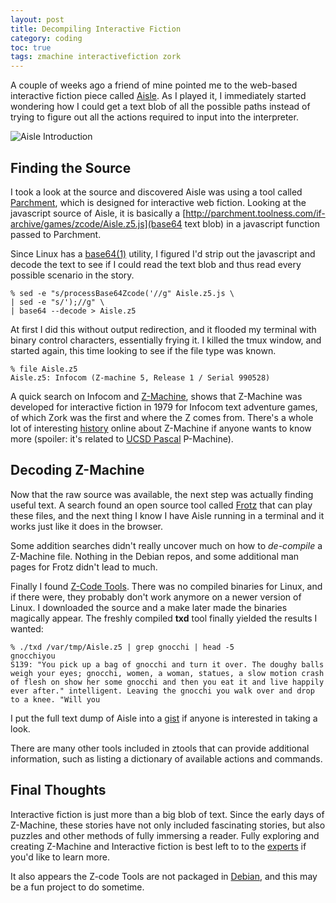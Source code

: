 ```yaml
---
layout: post
title: Decompiling Interactive Fiction
category: coding
toc: true
tags: zmachine interactivefiction zork
---
```


A couple of weeks ago a friend of mine pointed me to the web-based interactive fiction piece called [Aisle](http://iplayif.com/?story=http://parchment.toolness.com/if-archive/games/zcode/Aisle.z5.js). As I played it, I immediately started wondering how I could get a text blob of all the possible paths instead of trying to figure out all the actions required to input into the interpreter.

<img src="{{ site.baseurl }}/assets/images/posts/aisle.png" alt="Aisle Introduction"/>

## Finding the Source
I took a look at the source and discovered Aisle was using a tool called [Parchment](https://github.com/curiousdannii/parchment), which is designed for interactive web fiction. Looking at the javascript source of Aisle, it is basically a [http://parchment.toolness.com/if-archive/games/zcode/Aisle.z5.js](base64 text blob) in a javascript function passed to Parchment.

Since Linux has a [base64\(1\)](http://man7.org/linux/man-pages/man1/base64.1.html) utility, I figured I'd strip out the javascript and decode the text to see if I could read the text blob and thus read every possible scenario in the story.

```console
% sed -e "s/processBase64Zcode('//g" Aisle.z5.js \
| sed -e "s/');//g" \
| base64 --decode > Aisle.z5
```

At first I did this without output redirection, and it flooded my terminal with binary control characters, essentially frying it. I killed the tmux window, and started again, this time looking to see if the file type was known.

```console
% file Aisle.z5
Aisle.z5: Infocom (Z-machine 5, Release 1 / Serial 990528)
```

A quick search on Infocom and [Z-Machine](https://en.wikipedia.org/wiki/Z-machine), shows that Z-Machine was developed for interactive fiction in 1979 for Infocom text adventure games, of which Zork was the first and where the Z comes from. There's a whole lot of interesting [history](http://inform7.com/if/interpreters/) online about Z-Machine if anyone wants to know more (spoiler: it's related to [UCSD Pascal](https://en.wikipedia.org/wiki/UCSD_Pascal) P-Machine).

## Decoding Z-Machine

Now that the raw source was available, the next step was actually finding useful text. A search found an open source tool called [Frotz](http://frotz.sourceforge.net/) that can play these files, and the next thing I know I have Aisle running in a terminal and it works just like it does in the browser.

Some addition searches didn't really uncover much on how to *de-compile* a Z-Machine file. Nothing in the Debian repos, and some additional man pages for Frotz didn't lead to much.

Finally I found [Z-Code Tools](http://inform-fiction.org/zmachine/zcode.html). There was no compiled binaries for Linux, and if there were, they probably don't work anymore on a newer version of Linux. I downloaded the source and a make later made the binaries magically appear. The freshly compiled **txd** tool finally yielded the results I wanted:

```console
% ./txd /var/tmp/Aisle.z5 | grep gnocchi | head -5
gnocchiyou
S139: "You pick up a bag of gnocchi and turn it over. The doughy balls weigh your eyes; gnocchi, women, a woman, statues, a slow motion crash of flesh on show her some gnocchi and then you eat it and live happily ever after." intelligent. Leaving the gnocchi you walk over and drop to a knee. "Will you
```

I put the full text dump of Aisle into a [gist](https://gist.github.com/ecliptik/1ce9c21f04c984c705b9) if anyone is interested in taking a look.

There are many other tools included in ztools that can provide additional information, such as listing a dictionary of available actions and commands.

## Final Thoughts

Interactive fiction is just more than a big blob of text. Since the early days of Z-Machine, these stories have not only included fascinating stories, but also puzzles and other methods of fully immersing a reader. Fully exploring and creating Z-Machine and Interactive fiction is best left to to the [experts](http://inform7.com/learn/) if you'd like to learn more.

It also appears the Z-code Tools are not packaged in [Debian](http://www.debian.org), and this may be a fun project to do sometime.
